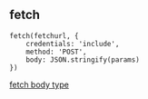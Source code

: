 ## fetch

```
fetch(fetchurl, {
    credentials: 'include',
    method: 'POST',
    body: JSON.stringify(params)
})
```

[fetch body type](../../fetch.png)

